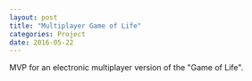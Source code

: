 ```yaml
---
layout: post
title: "Multiplayer Game of Life"
categories: Project
date: 2016-05-22
---
```


MVP for an electronic multiplayer version of the "Game of Life".